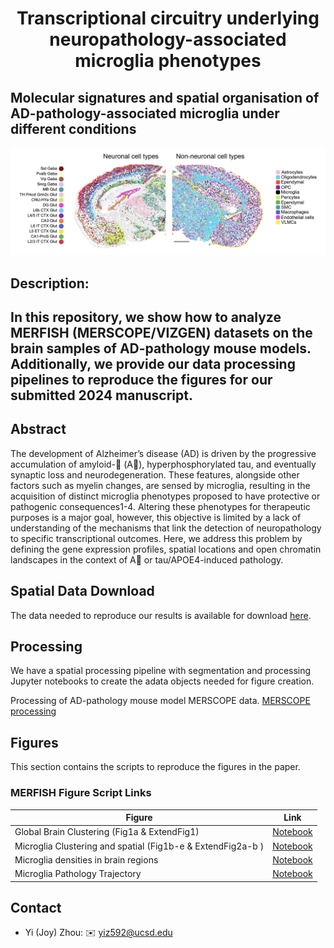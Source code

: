 <h1 align="center"> Transcriptional circuitry underlying neuropathology-associated microglia phenotypes </h1>

## Molecular signatures and spatial organisation of AD-pathology-associated microglia under different conditions

![Spatial Logo](images/logo_1-01.png)
## Description:
## In this repository, we show how to analyze MERFISH (MERSCOPE/VIZGEN) datasets on  the brain samples of AD-pathology mouse models. Additionally, we provide our data processing pipelines to reproduce the figures for our submitted 2024 manuscript.

## Abstract
The development of Alzheimer’s disease (AD) is driven by the progressive accumulation of amyloid- (A), hyperphosphorylated tau, and eventually synaptic loss and neurodegeneration. These features, alongside other factors such as myelin changes, are sensed by microglia, resulting in the acquisition of distinct microglia phenotypes proposed to have protective or pathogenic consequences1-4. Altering these phenotypes for therapeutic purposes is a major goal, however, this objective is limited by a lack of understanding of the mechanisms that link the detection of neuropathology to specific transcriptional outcomes. Here, we address this problem by defining the gene expression profiles, spatial locations and open chromatin landscapes in the context of A or tau/APOE4-induced pathology.  

## Spatial Data Download

The data needed to reproduce our results is available for download [here](http://zenodo).

## Processing
We have a spatial processing pipeline with segmentation and processing Jupyter notebooks to create the adata objects needed for figure creation.

Processing of AD-pathology mouse model MERSCOPE data.
   [MERSCOPE processing](/processing_pipeline)

## Figures

This section contains the scripts to reproduce the figures in the paper.

### MERFISH Figure Script Links

| Figure | Link                                                  |
|--------|-------------------------------------------------------|
| Global Brain Clustering (Fig1a & ExtendFig1)     | [Notebook](/figure_scripts/Fig1a_ExtFig1.ipynb) |
| Microglia Clustering and spatial (Fig1b-e & ExtendFig2a-b )   | [Notebook](/figure_scripts/Fig1b-e_ExtFig2a-b.ipynb) |
| Microglia densities in brain regions    | [Notebook](/figure_scripts/ExtFig2c-d.ipynb) |
| Microglia Pathology Trajectory    | [Notebook](/figure_scripts/Fig1f_ExtFig2e-f.ipynb) |

## Contact

- Yi (Joy) Zhou: :envelope: yiz592@ucsd.edu
